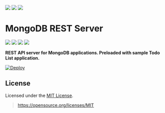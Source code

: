 ![](https://img.shields.io/github/forks/ClockworkSquirrel/node-mongo-rest-server.svg?style=for-the-badge)
![](https://img.shields.io/github/stars/ClockworkSquirrel/node-mongo-rest-server.svg?style=for-the-badge)
![](https://img.shields.io/github/last-commit/ClockworkSquirrel/node-mongo-rest-server.svg?style=for-the-badge)

# MongoDB REST Server
![](https://img.shields.io/travis/ClockworkSquirrel/node-mongo-rest-server?style=for-the-badge)
![](https://img.shields.io/david/ClockworkSquirrel/node-mongo-rest-server.svg?style=for-the-badge)
![](https://img.shields.io/snyk/vulnerabilities/github/ClockworkSquirrel/node-mongo-rest-server.svg?style=for-the-badge)
![](https://img.shields.io/github/license/ClockworkSquirrel/node-mongo-rest-server.svg?style=for-the-badge)

**REST API server for MongoDB applications. Preloaded with sample Todo List application.**

[![Deploy](https://www.herokucdn.com/deploy/button.svg)](https://heroku.com/deploy)

## License
Licensed under the [MIT License](LICENSE.txt).
> https://opensource.org/licenses/MIT
